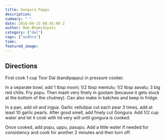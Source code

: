 ```yaml
---
title: Gongura Pappu
description: 
summary: " "
date: 2016-09-15 08:45:00 Z
author: Mom Bhamidipati
category: ["dal"]
tags: ["andhra"]
time: 
featured_image: 
---
```


## Directions

First cook 1 cup Toor Dal (kandipappu) in pressure cooker.

In a separate bowl, add 1 tbsp nooni; 1/2 tbsp mentulu; 1/2 tbsp aavalu; 3 big red chilis. Fry popu. Then mash very finely in gootam (because it gets stuck at the bottom of the chutney). Can also make in batches and keep in fridge.

In a pan, add oil and ingua. Garlic vellulipai cut each pear 3 times, add at least 10 garlic pearls. After good smell, add finely cut Gongura. Add 1/2 cup water and let it cook with lid very will until gongura is cooked.

Once cooked, add popu, uppu, pasupu. Add a little water if needed for consistency and cook for another 2 minutes and then turn off.
